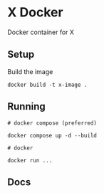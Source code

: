 # X Docker

Docker container for X

## Setup


Build the image
```
docker build -t x-image .
```

## Running
```
# docker compose (preferred)

docker compose up -d --build

# docker

docker run ...
```

## Docs
